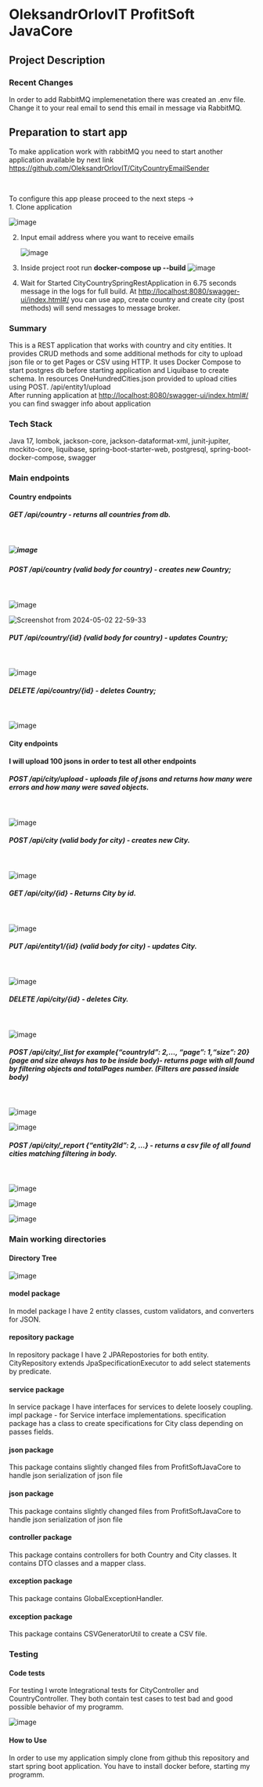 <h1>OleksandrOrlovIT ProfitSoft JavaCore</h1>
<h2>Project Description</h2>
<h3>Recent Changes</h3>
<p>In order to add RabbitMQ implemenetation there was created an .env file. Change it to your real email to send this email in message via RabbitMQ.</p>
<h2>Preparation to start app</h2>
<p>To make application work with rabbitMQ you need to start another application available by next link <a href="https://github.com/OleksandrOrlovIT/CityCountryEmailSender">https://github.com/OleksandrOrlovIT/CityCountryEmailSender</a></p>
<br/>
<p>
  To configure this app please proceed to the next steps -> <br/> 
  1. Clone application 
  
  ![image](https://github.com/OleksandrOrlovIT/CityCountrySpringREST/assets/86959421/0b6c79d9-c598-4ed3-acc7-9afc423b5125)
  
  2. Input email address where you want to receive emails

     ![image](https://github.com/OleksandrOrlovIT/CityCountrySpringREST/assets/86959421/eb008ca2-8f73-4866-a7bc-04bb27209555)
  3. Inside project root run <b>docker-compose up --build</b>
  ![image](https://github.com/OleksandrOrlovIT/CityCountrySpringREST/assets/86959421/7ea5ac8e-d000-4fa2-a8f0-a9a311286682)
  4. Wait for  Started CityCountrySpringRestApplication in 6.75 seconds message in the logs for full build. At <a href="http://localhost:8080/swagger-ui/index.html#/">http://localhost:8080/swagger-ui/index.html#/</a> you can use app, create country and create city (post methods) will send messages to message broker.
</p>
<h3>Summary</h3>
<p>This is a REST application that works with country and city entities. It provides CRUD methods and some additional methods for city to upload json file or to get Pages or CSV using HTTP.
It uses Docker Compose to start postgres db before starting application and Liquibase to create schema. In resources OneHundredCities.json provided to upload cities using POST. /api/entity1/upload<br/>
After running application at <a href="http://localhost:8080/swagger-ui/index.html#/">http://localhost:8080/swagger-ui/index.html#/</a> you can find swagger info about application
</p>
<h3>Tech Stack</h3>
<p>Java 17, lombok, jackson-core, jackson-dataformat-xml, junit-jupiter, mockito-core, liquibase, spring-boot-starter-web, postgresql, spring-boot-docker-compose, swagger</p>
<h3>Main endpoints</h3>
<h4>Country endpoints</h4>
<p>
  <h5>GET /api/country - returns all countries from db.<h5><br/>

  ![image](https://github.com/OleksandrOrlovIT/CityCountrySpringREST/assets/86959421/dc405c92-66ed-45cf-ba9d-39f9cc008d85)

  <h5>POST /api/country (valid body for country) - creates new Country;</h5><br/>

![image](https://github.com/OleksandrOrlovIT/CityCountrySpringREST/assets/86959421/fe54cd9b-bc4e-4deb-8ee2-c67271f81e7e)

![Screenshot from 2024-05-02 22-59-33](https://github.com/OleksandrOrlovIT/CityCountrySpringREST/assets/86959421/936a28b4-8a49-4784-bd31-3f6e7331523b)

  <h5>PUT /api/country/{id} (valid body for country) - updates Country;</h5><br/>

  ![image](https://github.com/OleksandrOrlovIT/CityCountrySpringREST/assets/86959421/8e1d3a7b-4ed7-4d1f-a96e-b00ef84419b9)
  
  <h5>DELETE /api/country/{id} - deletes Country;</h5><br/>
  
  ![image](https://github.com/OleksandrOrlovIT/CityCountrySpringREST/assets/86959421/e637166a-dd73-44f7-a65d-ba5ceacfe68d)
</p>
<h4>City endpoints</h4>
<p>
  <b>I will upload 100 jsons in order to test all other endpoints</b>
  <h5>POST /api/city/upload - uploads file of jsons and returns how many were errors and how many were saved objects.</h5><br/>
  
  ![image](https://github.com/OleksandrOrlovIT/CityCountrySpringREST/assets/86959421/cc48976a-3b5f-45aa-88b2-79df78d5e124)

  <h5>POST /api/city (valid body for city) - creates new City.</h5><br/>
  
![image](https://github.com/OleksandrOrlovIT/CityCountrySpringREST/assets/86959421/76b54a4d-9d13-4f7d-939f-56ae3a3e18c7)

  <h5>GET /api/city/{id} - Returns City by id.</h5><br/>
  
![image](https://github.com/OleksandrOrlovIT/CityCountrySpringREST/assets/86959421/6f03401f-c98c-4a70-928e-af4766af5618)

  
  <h5>PUT /api/entity1/{id} (valid body for city) - updates City.</h5><br/>
  
![image](https://github.com/OleksandrOrlovIT/CityCountrySpringREST/assets/86959421/f30665cf-9188-4a49-a0ff-79aff77751ce)

  <h5>DELETE /api/city/{id} - deletes City.</h5><br/>

![image](https://github.com/OleksandrOrlovIT/CityCountrySpringREST/assets/86959421/74f9df22-9676-4728-b1c6-60dda43650cc)
  
  <h5>POST /api/city/_list for example{“countryId”: 2,…, “page”: 1,“size”: 20} (page and size always has to be inside body)- returns page with all found by filtering objects and totalPages number. (Filters are passed inside body)</h5><br/>
  
![image](https://github.com/OleksandrOrlovIT/CityCountrySpringREST/assets/86959421/1ab98bba-ec3a-45d4-9e59-7c990f1c8e89)

![image](https://github.com/OleksandrOrlovIT/CityCountrySpringREST/assets/86959421/5c680ff2-b78c-4a07-ad35-12c1bc42633b)

  <h5>POST /api/city/_report {“entity2Id”: 2, …} - returns a csv file of all found cities matching filtering in body.</h5><br/>

  ![image](https://github.com/OleksandrOrlovIT/CityCountrySpringREST/assets/86959421/25823da6-9b5c-47cd-b50d-f2c8b131f5f7)

  ![image](https://github.com/OleksandrOrlovIT/CityCountrySpringREST/assets/86959421/0a2d55bc-e37f-4988-97c0-96d6b6082ba4)

  ![image](https://github.com/OleksandrOrlovIT/CityCountrySpringREST/assets/86959421/95a6ac46-0125-49e9-adc4-897a58e82d05)

</p>
<h3>Main working directories</h3>
<h4>Directory Tree</h4>
<p>
  
  ![image](https://github.com/OleksandrOrlovIT/CityCountrySpringREST/assets/86959421/c708f0d3-c555-43f6-a9d4-4f0555987893)
  
</p>

<h4>model package</h4>
<p>
  In model package I have 2 entity classes, custom validators, and converters for JSON.
</p>
<h4>repository package</h4>
<p>
  In repository package I have 2 JPARepostories for both entity. CityRepository extends JpaSpecificationExecutor to add select statements by predicate.
</p>
<h4>service package</h4>
<p>
  In service package I have interfaces for services to delete loosely coupling. impl package - for Service interface implementations. specification package has a class to create specifications for City class depending on passes fields.
</p>
<h4>json package</h4>
<p>
  This package contains slightly changed files from ProfitSoftJavaCore to handle json serialization of json file
</p>
<h4>json package</h4>
<p>
  This package contains slightly changed files from ProfitSoftJavaCore to handle json serialization of json file
</p>
<h4>controller package</h4>
<p>
  This package contains controllers for both Country and City classes. It contains DTO classes and a mapper class.
</p>
<h4>exception package</h4>
<p>
  This package contains GlobalExceptionHandler.
</p>
<h4>exception package</h4>
<p>
  This package contains CSVGeneratorUtil to create a CSV file. 
</p>
<h3>Testing</h3>
<h4>Code tests</h4>
<p>
  For testing I wrote Integrational tests for CityController and CountryController. They both contain test cases to test bad and good possible behavior of my programm.

  ![image](https://github.com/OleksandrOrlovIT/CityCountrySpringREST/assets/86959421/622d43c5-4d10-4869-9f2e-54a25baac2b8)


</p>
<h4>How to Use</h4>
<p>In order to use my application simply clone from github this repository and start spring boot application. You have to install docker before, starting my programm.</p>
